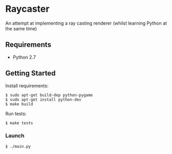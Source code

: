 # Raycaster

An attempt at implementing a ray casting renderer (whilst learning Python
at the same time)

## Requirements

* Python 2.7

## Getting Started

Install requirements:

```
$ sudo apt-get build-dep python-pygame
$ sudo apt-get install python-dev
$ make build
```

Run tests:

```
$ make tests
```

### Launch

```
$ ./main.py
```
